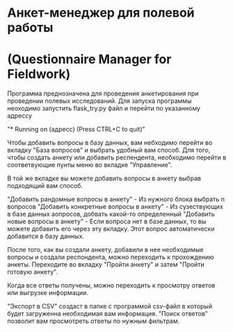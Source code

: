 # Анкет-менеджер для полевой работы 
# (Questionnaire Manager for Fieldwork)
Программа преднозначена для проведения анкетирования при проведении полевых исследований. 
Для запуска программы неоходимо запустить flask_try.py файл и перейти по указанному адрессу

"* Running on (адресс) (Press CTRL+C to quit)"
 
Чтобы добавить вопросы в базу данных, вам небходимо перейти во вкладку "База вопросов" и выбрать удобный вам способ.
Для того, чтобы создать анкету или добавить респендента, необходимо перейти в соответвующие пунты меню во вкладке "Управление".

В той же вкладке вы можете добавить вопросы в анкету выбрав подходящий вам способ.

"Добавить рандомные вопросы в анкету" - Из нужного блока выбрать n вопросов
"Добавить конкретные вопросы в анкету" - Из сузествующих в базе данных аопросов, добвать какой-то определенный
"Добавить новые вопросы в анкету" - Если вопроса нет в базе данных, то вы можете добавить его через эту вкладку. Этот вопрос автоматически добавится в базу данных.

После того, как вы создали анкету, добавили в нее необходимые вопросы и создали респондента, можно переходить к прохождению анкеты. Переходите во вкладку "Пройти анкету" и затем "Пройти готовую анкету".

Когда все ответы получены, можно переходить к просмотру ответов или выгрузке информации.

"Экспорт в CSV" создаст в папке с программой csv-файл в который будет загруженна необходимая вам информация.
"Поиск ответов" позволит вам просмотреть ответы по нужным фильтрам.
